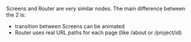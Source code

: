 Screens and Router are very similar nodes. The main difference between the 2 is:
- transition between Screens can be animated
- Router uses real URL paths for each page (like /about or /project/id)
